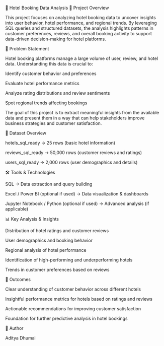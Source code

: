 🏨 Hotel Booking Data Analysis
📌 Project Overview

This project focuses on analyzing hotel booking data to uncover insights into user behavior, hotel performance, and regional trends. By leveraging SQL queries and structured datasets, the analysis highlights patterns in customer preferences, reviews, and overall booking activity to support data-driven decision-making for hotel platforms.

🎯 Problem Statement

Hotel booking platforms manage a large volume of user, review, and hotel data. Understanding this data is crucial to:

Identify customer behavior and preferences

Evaluate hotel performance metrics

Analyze rating distributions and review sentiments

Spot regional trends affecting bookings

The goal of this project is to extract meaningful insights from the available data and present them in a way that can help stakeholders improve business strategies and customer satisfaction.

📂 Dataset Overview

hotels_sql_ready → 25 rows (basic hotel information)

reviews_sql_ready → 50,000 rows (customer reviews and ratings)

users_sql_ready → 2,000 rows (user demographics and details)

🛠️ Tools & Technologies

SQL → Data extraction and query building

Excel / Power BI (optional if used) → Data visualization & dashboards

Jupyter Notebook / Python (optional if used) → Advanced analysis (if applicable)

📊 Key Analysis & Insights

Distribution of hotel ratings and customer reviews

User demographics and booking behavior

Regional analysis of hotel performance

Identification of high-performing and underperforming hotels

Trends in customer preferences based on reviews

🚀 Outcomes

Clear understanding of customer behavior across different hotels

Insightful performance metrics for hotels based on ratings and reviews

Actionable recommendations for improving customer satisfaction

Foundation for further predictive analysis in hotel bookings

📜 Author

Aditya Dhumal
